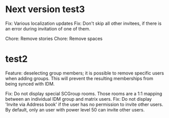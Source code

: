 # Next version test3
Fix: Various localization updates
Fix: Don't skip all other invitees, if there is an error during invitation of one of them.

Chore: Remove stories
Chore: Remove spaces

# test2

Feature: deselecting group members; it is possible to remove specific users when adding groups. This will prevent the resulting memberships from being synced with IDM.

Fix: Do not display special SCGroup rooms. Those rooms are a 1:1 mapping between an individual IDM group and matrix users.
Fix: Do not display 'Invite via Address book' if the user has no permission to invite other users. By default, only an user with power level 50 can invite other users.
